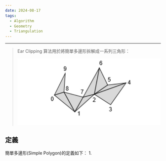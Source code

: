 ```yaml
---
date: 2024-08-17
tags:
  - Algorithm
  - Geometry
  - Triangulation
---
```

---
> Ear Clipping 算法用於將簡單多邊形拆解成一系列三角形：
> 
> ![screenshot 2024-08-17 at 1.07.42 PM](https://raw.githubusercontent.com/agin0634/DuriShen_DevNote/main/Archives/Images/screenshot%202024-08-17%20at%201.07.42%20PM.jpg)

## 定義
簡單多邊形(Simple Polygon)的定義如下：
1. 
